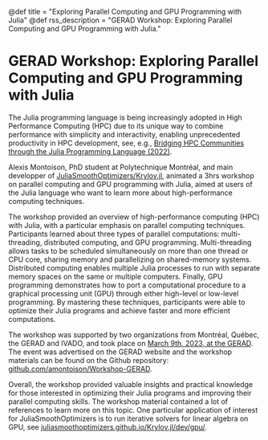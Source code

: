@def title = "Exploring Parallel Computing and GPU Programming with Julia"
@def rss_description = "GERAD Workshop: Exploring Parallel Computing and GPU Programming with Julia."

# GERAD Workshop: Exploring Parallel Computing and GPU Programming with Julia

The Julia programming language is being increasingly adopted in High Performance Computing (HPC) due to its unique way to combine performance with simplicity and interactivity, enabling unprecedented productivity in HPC development, see, e.g., [Bridging HPC Communities through the Julia Programming Language (2022)](https://arxiv.org/abs/2211.02740).

Alexis Montoison, PhD student at Polytechnique Montréal, and main developper of [JuliaSmoothOptimizers/Krylov.jl](https://github.com/JuliaSmoothOptimizers/Krylov.jl), animated a 3hrs workshop on parallel computing and GPU programming with Julia, aimed at users of the Julia language who want to learn more about high-performance computing techniques.

The workshop provided an overview of high-performance computing (HPC) with Julia, with a particular emphasis on parallel computing techniques. Participants learned about three types of parallel computations: multi-threading, distributed computing, and GPU programming. Multi-threading allows tasks to be scheduled simultaneously on more than one thread or CPU core, sharing memory and parallelizing on shared-memory systems. Distributed computing enables multiple Julia processes to run with separate memory spaces on the same or multiple computers. Finally, GPU programming demonstrates how to port a computational procedure to a graphical processing unit (GPU) through either high-level or low-level programming. By mastering these techniques, participants were able to optimize their Julia programs and achieve faster and more efficient computations.

The workshop was supported by two organizations from Montréal, Québec, the GERAD and IVADO, and took place on [March 9th, 2023, at the GERAD](https://www.gerad.ca/en/events/2081). The event was advertised on the GERAD website and the workshop materials can be found on the Github repository: [github.com/amontoison/Workshop-GERAD](https://github.com/amontoison/Workshop-GERAD).

Overall, the workshop provided valuable insights and practical knowledge for those interested in optimizing their Julia programs and improving their parallel computing skills. The workshop material contained a lot of references to learn more on this topic. One particular application of interest for JuliaSmoothOptimizers is to run iterative solvers for linear algebra on GPU, see [juliasmoothoptimizers.github.io/Krylov.jl/dev/gpu/](https://juliasmoothoptimizers.github.io/Krylov.jl/dev/gpu/).
